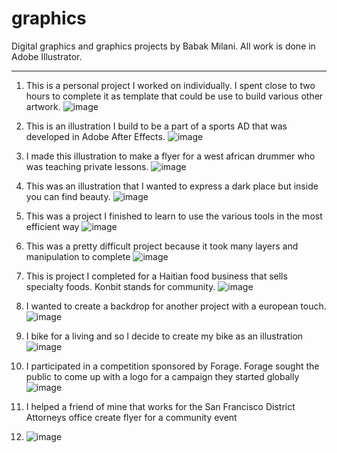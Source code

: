 # graphics
Digital graphics and graphics projects by Babak Milani. All work is done in Adobe Illustrator.

___________________________________________________________________________________________________________________________________________________________

1. This is a personal project I worked on individually. I spent close to two hours to complete it as template that could be use to build various other artwork.
![image](https://github.com/user-attachments/assets/7418251b-6678-43f3-81e0-f1a6bd7c8269)

2. This is an illustration I build to be a part of a sports AD that was developed in Adobe After Effects.
![image](https://github.com/user-attachments/assets/1cb253b5-0988-4852-afa4-d0b2ea03060a)

3. I made this illustration to make a flyer for a west african drummer who was teaching private lessons.
![image](https://github.com/user-attachments/assets/5fdbf298-a526-438e-83fc-5cdf3baff9da)

4. This was an illustration that I wanted to express a dark place but inside you can find beauty.
   ![image](https://github.com/user-attachments/assets/268f9cce-2943-4406-9934-f52426e48cb4)

5. This was a project I finished to learn to use the various tools in the most efficient way
   ![image](https://github.com/user-attachments/assets/73df4fb4-772f-44b3-bf71-1b6c6c457315)

6. This was a pretty difficult project because it took many layers and manipulation to complete
   ![image](https://github.com/user-attachments/assets/24adf5cc-41a9-4938-b742-6ff90e96cb76)

7. This is project I completed for a Haitian food business that sells specialty foods. Konbit stands for community.
   ![image](https://github.com/user-attachments/assets/3f48938c-8b8f-4431-b358-da86e7517c24)

8. I wanted to create a backdrop for another project with a european touch.
   ![image](https://github.com/user-attachments/assets/faa30044-b75e-4c3e-9f5f-091acc772e39)

9. I bike for a living and so I decide to create my bike as an illustration
    ![image](https://github.com/user-attachments/assets/0ba0d1e7-3de7-41d0-be63-7c6fce540a7b)

10. I participated in a competition sponsored by Forage. Forage sought the public to come up with a logo for a campaign they started globally
    ![image](https://github.com/user-attachments/assets/27b1d65d-f397-462e-b0f3-9c43b73c16b3)

11. I helped a friend of mine that works for the San Francisco District Attorneys office create flyer for a community event
12. ![image](https://github.com/user-attachments/assets/ea4250a1-6fde-4f45-b241-8ad13e20acf0)



